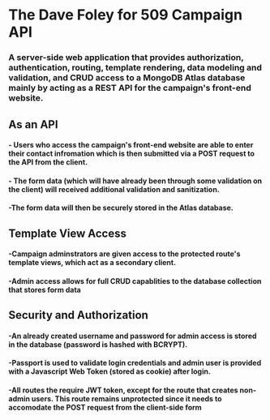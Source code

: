 # The Dave Foley for 509 Campaign API

### A server-side web application that provides authorization, authentication, routing, template rendering, data modeling and validation, and CRUD access to a MongoDB Atlas database mainly by acting as a REST API for the campaign's front-end website. 
## As an API
#### - Users who access the campaign's front-end website are able to enter their contact infromation which is then submitted via a POST request to the API from the client.
#### - The form data (which will have already been through some validation on the client) will received additional validation and sanitization. 
####  -The form data will then be securely stored in the Atlas database.

## Template View Access
#### -Campaign adminstrators are given access to the protected route's template views, which act as a secondary client. 
#### -Admin access allows for full CRUD capablities to the database collection that stores form data

## Security and Authorization
#### -An already created username and password for admin access is stored in the database (password is hashed with BCRYPT). 
#### -Passport is used to validate login credentials and admin user is provided with a Javascript Web Token (stored as cookie) after login. 
#### -All routes the require JWT token, except for the route that creates non-admin users. This route remains unprotected since it needs to accomodate the POST request from the client-side form
